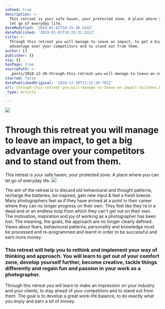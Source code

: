 ```yaml
---
inFeed: true
description: >-
  This retreat is your safe haven, your protected zone. A place where you can
  let go of everyday life.
dateModified: '2019-01-01T18:25:30.524Z'
datePublished: '2019-01-01T18:25:31.531Z'
title: >-
  Through this retreat you will manage to leave an impact, to get a big
  advantage over your competitors and to stand out from them.
author: []
publisher: {}
via: {}
hasPage: true
sourcePath: >-
  _posts/2018-12-30-through-this-retreat-you-will-manage-to-leave-an-impact-to.md
starred: false
datePublishedOriginal: '2018-12-30T13:22:39.701Z'
url: through-this-retreat-you-will-manage-to-leave-an-impact-to/index.html
_type: Article

---
```

![](https://the-grid-user-content.s3-us-west-2.amazonaws.com/af404d75-9bd9-4a60-8bc2-4aa8117c6131.jpg)

# Through this retreat you will manage to leave an impact, to get a big advantage over your competitors and to stand out from them.

This retreat is your safe haven, your protected zone. A place where you can let go of everyday life.
![](https://the-grid-user-content.s3-us-west-2.amazonaws.com/7a0b3406-9248-4c51-a488-6c53b3a961d0.jpg)

The aim of the retreat is to discard old behavioural and thought patterns, recharge the batteries, be inspired, gain new input & feel a fresh breeze. Many photographers feel as if they have arrived at a point in their career where they can no longer progress on their own. They feel like they're in a dead end or an endless loop from which they can't get out on their own. The motivation, inspiration and joy of working as a photographer has been lost. The meaning, the goals, the approach are no longer clearly defined. Views about fears, behavioural patterns, personality and knowledge must be processed and re-programmed and learnt in order to be successful and earn more money.

### This retreat will help you to rethink and implement your way of thinking and approach. You will learn to get out of your comfort zone, develop yourself further, become creative, tackle things differently and regain fun and passion in your work as a photographer.

Through this retreat you will learn to make an impression on your industry and your clients, to stay ahead of your competitors and to stand out from them. The goal is to develop a great work-life balance, to do exactly what you enjoy and earn a lot of money.